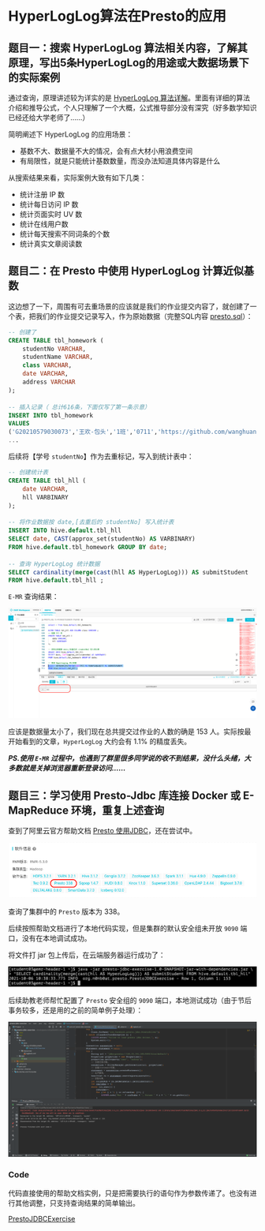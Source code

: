 # HyperLogLog算法在Presto的应用

## 题目一：搜索 HyperLogLog 算法相关内容，了解其原理，写出5条HyperLogLog的用途或大数据场景下的实际案例

通过查询，原理讲述较为详实的是 [HyperLogLog 算法详解](https://zhuanlan.zhihu.com/p/77289303)。里面有详细的算法介绍和推导公式，个人只理解了一个大概，公式推导部分没有深究（好多数学知识已经还给大学老师了……）

简明阐述下 HyperLogLog 的应用场景：

- 基数不大、数据量不大的情况，会有点大材小用浪费空间
- 有局限性，就是只能统计基数数量，而没办法知道具体内容是什么

从搜索结果来看，实际案例大致有如下几类：

- 统计注册 IP 数
- 统计每日访问 IP 数
- 统计页面实时 UV 数
- 统计在线用户数
- 统计每天搜索不同词条的个数
- 统计真实文章阅读数

## 题目二：在 Presto 中使用 HyperLogLog 计算近似基数

这边想了一下，周围有可去重场景的应该就是我们的作业提交内容了，就创建了一个表，把我们的作业提交记录写入，作为原始数据（完整SQL内容 [presto.sql](../../bigdata-exercise/src/main/resources/presto.sql)）：

``` SQL 
-- 创建了
CREATE TABLE tbl_homework (
    studentNo VARCHAR,
    studentName VARCHAR,
    class VARCHAR,
    date VARCHAR,
    address VARCHAR
);

-- 插入记录（ 总计616条，下面仅写了第一条示意）
INSERT INTO tbl_homework
VALUES
('G20210579030073','王欢-包头','1班','0711','https://github.com/wanghuan2054/geektime/tree/master'),
...
```

后续将【学号 `studentNo`】作为去重标记，写入到统计表中：

``` SQL
-- 创建统计表
CREATE TABLE tbl_hll (
    date VARCHAR,
    hll VARBINARY
);

-- 将作业数据按 date,[去重后的 studentNo] 写入统计表
INSERT INTO hive.default.tbl_hll
SELECT date, CAST(approx_set(studentNo) AS VARBINARY)
FROM hive.default.tbl_homework GROUP BY date;

-- 查询 HyperLogLog 统计数据
SELECT cardinality(merge(cast(hll AS HyperLogLog))) AS submitStudent
FROM hive.default.tbl_hll ;
```

`E-MR` 查询结果：

![emr](emr.png)

应该是数据量太小了，我们现在总共提交过作业的人数的确是 153 人。实际按最开始看到的文章，`HyperLogLog` 大约会有 1.1% 的精度丢失。

***PS.使用 `E-MR` 过程中，也遇到了群里很多同学说的收不到结果，没什么头绪，大多数就是关掉浏览器重新登录访问……***

## 题目三：学习使用 Presto-Jdbc 库连接 Docker 或 E-MapReduce 环境，重复上述查询

查到了阿里云官方帮助文档 [Presto 使用JDBC](https://help.aliyun.com/document_detail/108859.html)，还在尝试中。

![emr-presto-version](emr-presto-version.png)

查询了集群中的 `Presto` 版本为 338。

后续按照帮助文档进行了本地代码实现，但是集群的默认安全组未开放 `9090` 端口，没有在本地调试成功。

将文件打 jar 包上传后，在云端服务器运行成功了：

![jdbc](jdbc.png)

后续助教老师帮忙配置了 `Presto` 安全组的 `9090` 端口，本地测试成功（由于节后事务较多，还是用的之前的简单例子处理）：

![local](local.png)

### Code

代码直接使用的帮助文档实例，只是把需要执行的语句作为参数传递了。也没有进行其他调整，只支持查询结果的简单输出。

[PrestoJDBCExercise](../../presto-jdbc-exercise/src/main/java/org/n0nb0at/presto/PrestoJDBCExercise.java)
